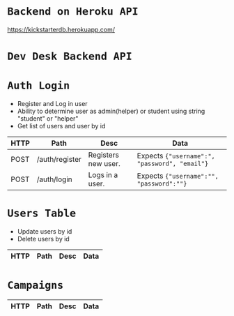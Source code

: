 

# `Backend on Heroku API`
https://kickstarterdb.herokuapp.com/


# `Dev Desk Backend API` 


# `Auth Login`

- Register and Log in user
- Ability to determine user as admin(helper) or student using string "student" or "helper"
- Get list of users and user by id

| HTTP | Path               | Desc                                   | Data|
|-|-|-|-|
| POST | /auth/register | Registers new user. | Expects `{"username":", "password", "email"}`|
| POST | /auth/login    | Logs in a user.   |  Expects `{"username":"", "password":""}`|

# `Users Table`

- Update users by id
- Delete users by id


| HTTP | Path               | Desc                                   | Data|
|-|-|-|-|


# `Campaigns`

| HTTP | Path               | Desc                                   | Data|
|-|-|-|-|